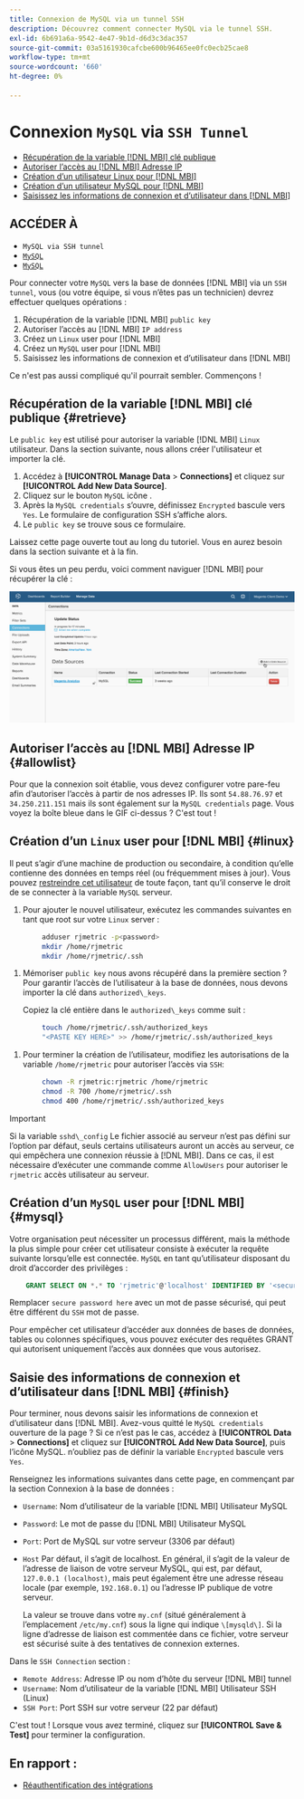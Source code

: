 ```yaml
---
title: Connexion de MySQL via un tunnel SSH
description: Découvrez comment connecter MySQL via le tunnel SSH.
exl-id: 6b691a6a-9542-4e47-9b1d-d6d3c3dac357
source-git-commit: 03a5161930cafcbe600b96465ee0fc0ecb25cae8
workflow-type: tm+mt
source-wordcount: '660'
ht-degree: 0%

---
```


# Connexion `MySQL` via `SSH Tunnel`

* [Récupération de la variable [!DNL MBI] clé publique](#retrieve)
* [Autoriser l’accès au [!DNL MBI] Adresse IP](#allowlist)
* [Création d’un utilisateur Linux pour [!DNL MBI]](#linux)
* [Création d’un utilisateur MySQL pour [!DNL MBI]](#mysql)
* [Saisissez les informations de connexion et d’utilisateur dans [!DNL MBI]](#finish)

## ACCÉDER À

* `MySQL via SSH tunnel`
* [`MySQL`](../integrations/mysql-via-a-direct-connection.md)
* [`MySQL`](../integrations/mysql-via-cpanel.md)

Pour connecter votre `MySQL` vers la base de données [!DNL MBI] via un `SSH tunnel`, vous (ou votre équipe, si vous n’êtes pas un technicien) devrez effectuer quelques opérations :

1. Récupération de la variable [!DNL MBI] `public key`
1. Autoriser l’accès au [!DNL MBI] `IP address`
1. Créez un `Linux` user pour [!DNL MBI]
1. Créez un `MySQL` user pour [!DNL MBI]
1. Saisissez les informations de connexion et d’utilisateur dans [!DNL MBI]

Ce n&#39;est pas aussi compliqué qu&#39;il pourrait sembler. Commençons !

## Récupération de la variable [!DNL MBI] clé publique {#retrieve}

Le `public key` est utilisé pour autoriser la variable [!DNL MBI] `Linux` utilisateur. Dans la section suivante, nous allons créer l&#39;utilisateur et importer la clé.

1. Accédez à **[!UICONTROL Manage Data** > **Connections]** et cliquez sur **[!UICONTROL Add New Data Source]**.
1. Cliquez sur le bouton `MySQL` icône .
1. Après la `MySQL credentials` s’ouvre, définissez `Encrypted` bascule vers `Yes`. Le formulaire de configuration SSH s’affiche alors.
1. Le `public key` se trouve sous ce formulaire.

Laissez cette page ouverte tout au long du tutoriel. Vous en aurez besoin dans la section suivante et à la fin.

Si vous êtes un peu perdu, voici comment naviguer [!DNL MBI] pour récupérer la clé :

![](../../../assets/MySQL_SSH.gif)<!--{: width="770"}-->

## Autoriser l’accès au [!DNL MBI] Adresse IP {#allowlist}

Pour que la connexion soit établie, vous devez configurer votre pare-feu afin d’autoriser l’accès à partir de nos adresses IP. Ils sont `54.88.76.97` et `34.250.211.151` mais ils sont également sur la `MySQL credentials` page. Vous voyez la boîte bleue dans le GIF ci-dessus ? C&#39;est tout !

## Création d’un `Linux` user pour [!DNL MBI] {#linux}

Il peut s’agir d’une machine de production ou secondaire, à condition qu’elle contienne des données en temps réel (ou fréquemment mises à jour). Vous pouvez [restreindre cet utilisateur](../../../administrator/account-management/restrict-db-access.md) de toute façon, tant qu’il conserve le droit de se connecter à la variable `MySQL` serveur.

1. Pour ajouter le nouvel utilisateur, exécutez les commandes suivantes en tant que root sur votre `Linux` server :

```bash
        adduser rjmetric -p<password>
        mkdir /home/rjmetric
        mkdir /home/rjmetric/.ssh
```

1. Mémoriser `public key` nous avons récupéré dans la première section ? Pour garantir l’accès de l’utilisateur à la base de données, nous devons importer la clé dans `authorized\_keys`.

   Copiez la clé entière dans le `authorized\_keys` comme suit :

```bash
        touch /home/rjmetric/.ssh/authorized_keys
        "<PASTE KEY HERE>" >> /home/rjmetric/.ssh/authorized_keys
```

1. Pour terminer la création de l’utilisateur, modifiez les autorisations de la variable `/home/rjmetric` pour autoriser l’accès via `SSH`:

```bash
        chown -R rjmetric:rjmetric /home/rjmetric
        chmod -R 700 /home/rjmetric/.ssh
        chmod 400 /home/rjmetric/.ssh/authorized_keys
```

>[!IMPORTANT]
>
>Si la variable `sshd\_config` Le fichier associé au serveur n’est pas défini sur l’option par défaut, seuls certains utilisateurs auront un accès au serveur, ce qui empêchera une connexion réussie à [!DNL MBI]. Dans ce cas, il est nécessaire d’exécuter une commande comme `AllowUsers` pour autoriser le `rjmetric` accès utilisateur au serveur.

## Création d’un `MySQL` user pour [!DNL MBI] {#mysql}

Votre organisation peut nécessiter un processus différent, mais la méthode la plus simple pour créer cet utilisateur consiste à exécuter la requête suivante lorsqu’elle est connectée. `MySQL` en tant qu’utilisateur disposant du droit d’accorder des privilèges :

```sql
    GRANT SELECT ON *.* TO 'rjmetric'@'localhost' IDENTIFIED BY '<secure password here>';
```

Remplacer `secure password here` avec un mot de passe sécurisé, qui peut être différent du `SSH` mot de passe.

Pour empêcher cet utilisateur d’accéder aux données de bases de données, tables ou colonnes spécifiques, vous pouvez exécuter des requêtes GRANT qui autorisent uniquement l’accès aux données que vous autorisez.

## Saisie des informations de connexion et d’utilisateur dans [!DNL MBI] {#finish}

Pour terminer, nous devons saisir les informations de connexion et d’utilisateur dans [!DNL MBI]. Avez-vous quitté le `MySQL credentials` ouverture de la page ? Si ce n’est pas le cas, accédez à **[!UICONTROL Data** > **Connections]** et cliquez sur **[!UICONTROL Add New Data Source]**, puis l’icône MySQL. n’oubliez pas de définir la variable `Encrypted` bascule vers `Yes`.

Renseignez les informations suivantes dans cette page, en commençant par la section Connexion à la base de données :

* `Username`: Nom d’utilisateur de la variable [!DNL MBI] Utilisateur MySQL
* `Password`: Le mot de passe du [!DNL MBI] Utilisateur MySQL
* `Port`: Port de MySQL sur votre serveur (3306 par défaut)
* `Host` Par défaut, il s’agit de localhost. En général, il s’agit de la valeur de l’adresse de liaison de votre serveur MySQL, qui est, par défaut, `127.0.0.1 (localhost)`, mais peut également être une adresse réseau locale (par exemple, `192.168.0.1`) ou l’adresse IP publique de votre serveur.

   La valeur se trouve dans votre `my.cnf` (situé généralement à l’emplacement `/etc/my.cnf`) sous la ligne qui indique `\[mysqld\]`. Si la ligne d’adresse de liaison est commentée dans ce fichier, votre serveur est sécurisé suite à des tentatives de connexion externes.

Dans le `SSH Connection` section :

* `Remote Address`: Adresse IP ou nom d’hôte du serveur [!DNL MBI] tunnel
* `Username`: Nom d’utilisateur de la variable [!DNL MBI] Utilisateur SSH (Linux)
* `SSH Port`: Port SSH sur votre serveur (22 par défaut)

C&#39;est tout ! Lorsque vous avez terminé, cliquez sur **[!UICONTROL Save & Test]** pour terminer la configuration.

## En rapport :

* [Réauthentification des intégrations](https://support.magento.com/hc/en-us/articles/360016733151)
